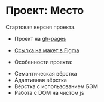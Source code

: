 # Проект: Место

Стартовая версия проекта.

* Проект на [gh-pages](https://impact611.github.io/mesto-project/)
* [Ссылка на макет в Figma](https://www.figma.com/file/2cn9N9jSkmxD84oJik7xL7/JavaScript.-Sprint-4?node-id=0%3A1)

* Особенности проекта:

- Семантическая вёрстка
- Адаптивная вёрстка
- Вёрстка с использованием БЭМ
- Работа с DOM на чистом js
